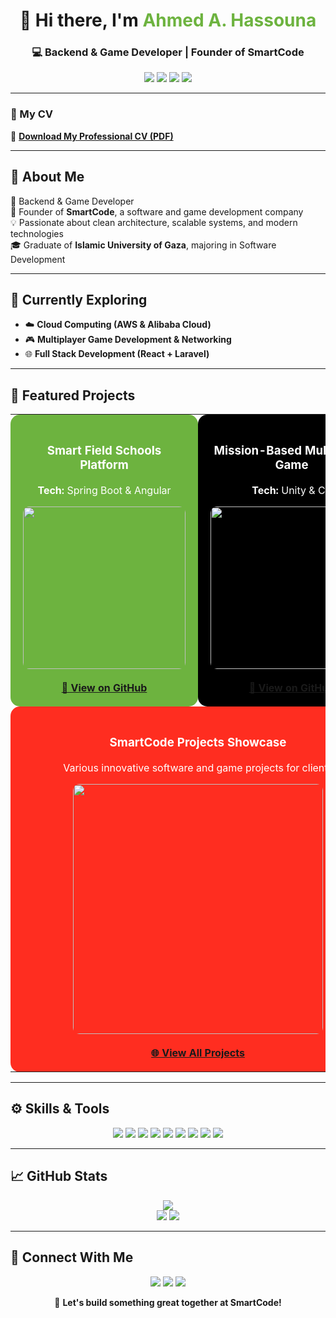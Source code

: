<h1 align="center">👋 Hi there, I'm <span style="color:#6DB33F;">Ahmed A. Hassouna</span></h1>
<h3 align="center">💻 Backend & Game Developer | Founder of <strong>SmartCode</strong></h3>

<p align="center">
  <a href="https://www.linkedin.com/in/ahmed-amer-147780252" target="_blank"><img src="https://img.shields.io/badge/LinkedIn-0A66C2?style=for-the-badge&logo=linkedin&logoColor=white"/></a>
  <a href="mailto:alahmedamer345@gmail.com"><img src="https://img.shields.io/badge/Email-D14836?style=for-the-badge&logo=gmail&logoColor=white"/></a>
  <a href="https://wa.me/0592195619" target="_blank"><img src="https://img.shields.io/badge/WhatsApp-25D366?style=for-the-badge&logo=whatsapp&logoColor=white"/></a>
  <a href="https://github.com/AhmedAmerHassouna" target="_blank"><img src="https://img.shields.io/badge/GitHub-181717?style=for-the-badge&logo=github&logoColor=white"/></a>
</p>

---

### 🧾 My CV
📄 [**Download My Professional CV (PDF)**](https://github.com/AhmedHassouna1/Ahmed-Hasouna-CV/raw/main/Ahmed%20A%20Hasouna%20120211679.pdf)

---

## 🚀 About Me
🎯 Backend & Game Developer  
🧠 Founder of **SmartCode**, a software and game development company  
💡 Passionate about clean architecture, scalable systems, and modern technologies  
🎓 Graduate of **Islamic University of Gaza**, majoring in Software Development  

---

## 🧠 Currently Exploring
- ☁️ **Cloud Computing (AWS & Alibaba Cloud)**
- 🎮 **Multiplayer Game Development & Networking**
- 🌐 **Full Stack Development (React + Laravel)**

---

## 💼 Featured Projects
<div align="center">

<table>
<tr>
<td align="center" width="320" style="background:#6DB33F;border-radius:15px;padding:20px;color:#fff;">
<h3>Smart Field Schools Platform</h3>
<p><b>Tech:</b> Spring Boot & Angular</p>
<img src="https://media.giphy.com/media/l41lX8WXaGqK4zJ4k/giphy.gif" width="260" style="border-radius:10px;"/>
<br/><br/>
<a href="https://github.com/AhmedAmerHassouna/SmartFieldSchools" target="_blank"><b>🔗 View on GitHub</b></a>
</td>

<td align="center" width="320" style="background:#000;border-radius:15px;padding:20px;color:#fff;">
<h3>Mission-Based Multiplayer Game</h3>
<p><b>Tech:</b> Unity & C#</p>
<img src="https://media.giphy.com/media/3o7TKXrP7oqZ0L7F3i/giphy.gif" width="260" style="border-radius:10px;"/>
<br/><br/>
<a href="https://github.com/AhmedAmerHassouna/UnityGameProject" target="_blank"><b>🔗 View on GitHub</b></a>
</td>
</tr>

<tr>
<td colspan="2" align="center" width="640" style="background:#FF2D20;border-radius:15px;padding:20px;color:#fff;">
<h3>SmartCode Projects Showcase</h3>
<p>Various innovative software and game projects for clients</p>
<img src="https://media.giphy.com/media/xT0xezQGU5xCDJuCPe/giphy.gif" width="400" style="border-radius:10px;"/>
<br/><br/>
<a href="https://github.com/AhmedAmerHassouna?tab=repositories" target="_blank"><b>🌐 View All Projects</b></a>
</td>
</tr>
</table>

</div>

---

## ⚙️ Skills & Tools
<p align="center">
  <img src="https://img.shields.io/badge/Java-ED8B00?style=for-the-badge&logo=java&logoColor=white"/>
  <img src="https://img.shields.io/badge/Spring_Boot-6DB33F?style=for-the-badge&logo=springboot&logoColor=white"/>
  <img src="https://img.shields.io/badge/Laravel-FF2D20?style=for-the-badge&logo=laravel&logoColor=white"/>
  <img src="https://img.shields.io/badge/Angular-DD0031?style=for-the-badge&logo=angular&logoColor=white"/>
  <img src="https://img.shields.io/badge/React-61DAFB?style=for-the-badge&logo=react&logoColor=black"/>
  <img src="https://img.shields.io/badge/Unity-000000?style=for-the-badge&logo=unity&logoColor=white"/>
  <img src="https://img.shields.io/badge/Python-3776AB?style=for-the-badge&logo=python&logoColor=white"/>
  <img src="https://img.shields.io/badge/Docker-2496ED?style=for-the-badge&logo=docker&logoColor=white"/>
  <img src="https://img.shields.io/badge/AWS-FF9900?style=for-the-badge&logo=amazonaws&logoColor=white"/>
</p>

---

## 📈 GitHub Stats
<p align="center">
  <img src="https://github-readme-streak-stats.herokuapp.com/?user=AhmedAmerHassouna&theme=radical" />
  <br/>
  <img src="https://github-readme-stats.vercel.app/api?username=AhmedAmerHassouna&show_icons=true&theme=radical&count_private=true" />
  <img src="https://github-readme-stats.vercel.app/api/top-langs/?username=AhmedAmerHassouna&layout=compact&theme=radical" />
</p>

---

## 🤝 Connect With Me
<p align="center">
  <a href="https://www.linkedin.com/in/ahmed-amer-147780252" target="_blank"><img src="https://img.shields.io/badge/LinkedIn-0A66C2?style=for-the-badge&logo=linkedin&logoColor=white"/></a>
  <a href="mailto:alahmedamer345@gmail.com"><img src="https://img.shields.io/badge/Email-D14836?style=for-the-badge&logo=gmail&logoColor=white"/></a>
  <a href="https://wa.me/0592195619" target="_blank"><img src="https://img.shields.io/badge/WhatsApp-25D366?style=for-the-badge&logo=whatsapp&logoColor=white"/></a>
</p>

<p align="center">
  🚀 <strong>Let's build something great together at SmartCode!</strong>
</p>
